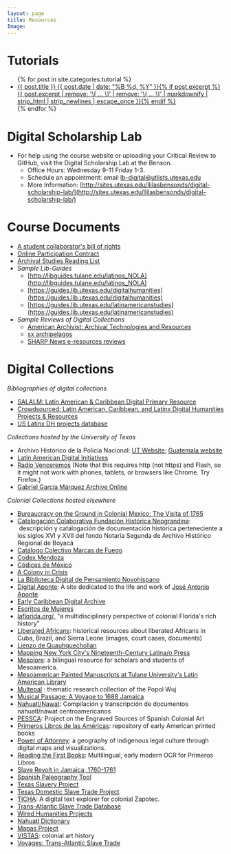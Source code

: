 ```yaml
---
layout: page
title: Resources
Image:
---
```


# Tutorials
<ul class="post-list">
{% for post in site.categories.tutorial %} 
  <li><article><a href="{{ site.url }}{{ post.url }}">{{ post.title }} <span class="entry-date"><time datetime="{{ post.date | date_to_xmlschema }}">{{ post.date | date: "%B %d, %Y" }}</time></span>{% if post.excerpt %} <span class="excerpt">{{ post.excerpt | remove: '\[ ... \]' | remove: '\( ... \)' | markdownify | strip_html | strip_newlines | escape_once }}</span>{% endif %}</a></article></li>
{% endfor %}
</ul>

# Digital Scholarship Lab
* For help using the course website or uploading your Critical Review to GitHub, visit the Digital Scholarship Lab at the Benson.
	* Office Hours: Wednesday 9-11 Friday 1-3.
	* Schedule an appointment: email lb-digital@utlists.utexas.edu
	* More Information: [http://sites.utexas.edu/llilasbensonds/digital-scholarship-lab/](http://sites.utexas.edu/llilasbensonds/digital-scholarship-lab/)

# Course Documents
* [A student collaborator's bill of rights](https://cdh.ucla.edu/news/a-student-collaborators-bill-of-rights/)
* [Online Participation Contract](../../pdf/OnlineParticipationContract.pdf)
* [Archival Studies Reading List](https://docs.google.com/document/d/1oRXH3AoaUfKLhYG3Vz0apCnxWua5mFR3dPHmV-2TVy0/edit?usp=sharing)
* *Sample Lib-Guides*
	* [http://libguides.tulane.edu/latinos_NOLA](http://libguides.tulane.edu/latinos_NOLA)
	* [https://guides.lib.utexas.edu/digitalhumanities](https://guides.lib.utexas.edu/digitalhumanities)
	* [https://guides.lib.utexas.edu/latinamericanstudies](https://guides.lib.utexas.edu/latinamericanstudies)
* *Sample Reviews of Digital Collections*  
	* [American Archivist: Archival Technologies and Resources](https://www2.archivists.org/american-archivist-reviews/tech-and-resources)
	* [sx archipelagos](http://www.smallaxe.net/sxarchipelagos/)
	* [SHARP News e-resources reviews](http://www.sharpweb.org/sharpnews/category/e-resource/)

# Digital Collections
*Bibliographies of digital collections*  
* [SALALM: Latin American & Caribbean Digital Primary Resource](https://salalm.org/collection-development-resources/digital-primary-resources/)
* [Crowdsourced: Latin American, Caribbean, and Latinx Digital Humanities Projects & Resources](https://docs.google.com/document/d/1JE5s77JETxUC6Qx_ZOd7aiRxfr2WBPNDweTemJGcYT8/edit?usp=sharing)
* [US Latinx DH projects database](https://docs.google.com/spreadsheets/d/1wtOeETfLvCv4ZYKxj0xiB6mqh3GfFqvRv8U9LVr_OkM/htmlview)

*Collections hosted by the University of Texas*  
* Archivo Hist&oacute;rico de la Polic&iacute;a Nacional: [UT Website](http://ahpn.lib.utexas.edu/); [Guatemala website](http://archivohistoricopn.org/)  
* [Latin American Digital Initiatives](https://ladi.lib.utexas.edu/)  
* [Radio Venceremos](av.lib.utexas.edu/index.php?title=Category:Radio_Venceremos) (Note that this requires http (not https) and Flash, so it might not work with phones, tablets, or browsers like Chrome. Try Firefox.)  
* [Gabriel Garc&iacute;a M&aacute;rquez Archive Online](https://hrc.contentdm.oclc.org/digital/collection/p15878coll51/)  

*Colonial Collections hosted elsewhere*  
-   [Bureaucracy on the Ground in Colonial Mexico: The Visita of 1765](http://sites.utexas.edu/llilasbensonds/resources/galvez-visita/)
-   [Catalogación Colaborativa Fundación Histórica Neograndina](http://neogranadina.org/catalogacion-colaborativa/):  descripción y catalogación de documentación histórica perteneciente a los siglos XVI y XVII del fondo Notaría Segunda de Archivo Histórico Regional de Boyacá
-   [Catálogo Colectivo Marcas de Fuego](http://www.marcasdefuego.buap.mx:8180/xmLibris/projects/firebrand/)
-   [Codex Mendoza](http://codicemendoza.inah.gob.mx/inicio.php)
-   [Códices de México](http://www.codices.inah.gob.mx/pc/index.php)
-   [A Colony in Crisis](https://colonyincrisis.lib.umd.edu/)
-   [La Biblioteca Digital de Pensamiento Novohispano](http://www.bdpn.unam.mx/)
-   [Digital Aponte](http://aponte.hosting.nyu.edu/): A site dedicated to the life and work of [José Antonio Aponte](http://aponte.hosting.nyu.edu/jose-antonio-aponte/).
-   [Early Caribbean Digital Archive](http://ecdaproject.org/)
-   [Escritos de Mujeres](http://www.iisue.unam.mx/escritoras/)
-   [laflorida.org/ ](https://t.co/2Uj9sVGijF) "a multidisciplinary perspective of colonial Florida's rich history"
-   [Liberated Africans](http://liberatedafricans.org/): historical resources about liberated Africans in Cuba, Brazil, and Sierra Leone (images, court cases, documents)
-   [Lienzo de Quauhquechollan](https://lienzo.ufm.edu/vea-lienzo/vea-el-lienzo/)
-   [Mapping New York City's Nineteenth-Century Latina/o Press](http://www.babblelab.org/c19latinopress/)
-   [Mesolore](http://www.mesolore.org/): a bilingual resource for scholars and students of Mesoamerica.
-   [Mesoamerican Painted Manuscripts at Tulane University's Latin American Library](https://digitallibrary.tulane.edu/islandora/object/tulane%3Ap16313coll37)
-   [Multepal](http://multepal.spanitalport.virginia.edu/) : thematic research collection of the Popol Wuj
-   [Musical Passage: A Voyage to 1688 Jamaica](http://www.musicalpassage.org/#home)
-   [Nahuatl/Nawat](http://nahuatl-nawat.org/aboutus): Compilación y transcripción de documentos náhuatl/náwat centroamericanos
-   [PESSCA](https://colonialart.org/): Project on the Engraved Sources of Spanish Colonial Art
-   [Primeros Libros de las Américas](http://primeroslibros.org/): repository of early American printed books
-   [Power of Attorney](https://www.powerofattorneynative.com/): a geography of indigenous legal culture through digital maps and visualizations.
-   [Reading the First Books](http://sites.utexas.edu/firstbooks/): Multilingual, early modern OCR for Primeros Libros
-   [Slave Revolt in Jamaica, 1760-1761](http://revolt.axismaps.com/)
-   [Spanish Paleography Tool](http://spanishpaleographytool.org/)
-   [Texas Slavery Project](http://www.texasslaveryproject.org/maps/hb/)
-   [Texas Domestic Slave Trade Project](https://txdst.la.utexas.edu)
-   [TICHA](https://ds-omeka.haverford.edu/ticha/en/index.html): A digital text explorer for colonial Zapotec.
-   [Trans-Atlantic Slave Trade Database](http://www.slavevoyages.org/)
-   [Wired Humanities Projects](https://blogs.uoregon.edu/wiredhumanitiesprojects/)
-   [Nahuatl Dictionary](http://whp.uoregon.edu/dictionaries/nahuatl/)
-   [Mapas Project](http://mapas.uoregon.edu/)
-   [VISTAS](https://vistas.ace.fordham.edu/): colonial art history
-   [Voyages: Trans-Atlantic Slave Trade](http://www.slavevoyages.org/) 

